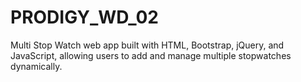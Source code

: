 # PRODIGY_WD_02
Multi Stop Watch web app built with HTML, Bootstrap, jQuery, and JavaScript, allowing users to add and manage multiple stopwatches dynamically.
